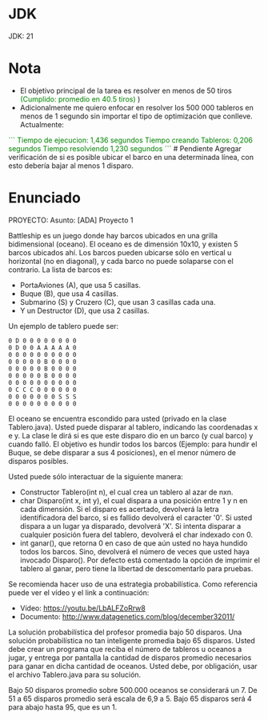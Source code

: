 # JDK
JDK: 21

# Nota
- El objetivo principal de la tarea es resolver en menos de 50 tiros <span style="color: green"> (Cumplido: promedio en 40.5 tiros) </span>)
- Adicionalmente me quiero enfocar en resolver los 500 000 tableros en menos de 1 segundo sin importar el tipo de optimización que conlleve.
Actualmente: 
<span style="color: green">
```
Tiempo de ejecucion: 1,436 segundos
Tiempo creando Tableros: 0,206 segundos
Tiempo resolviendo 1,230 segundos 
```
</span>
# Pendiente
Agregar verificación de si es posible ubicar el barco en una determinada línea, con esto debería bajar al menos 1 disparo.

# Enunciado
PROYECTO:
Asunto:
[ADA] Proyecto 1

Battleship es un juego donde hay barcos ubicados en una grilla bidimensional (oceano). El oceano es de dimensión 10x10, y 
existen 5 barcos ubicados ahí. 
Los barcos pueden ubicarse sólo en vertical u horizontal (no en diagonal), y cada barco no puede solaparse con el contrario. La lista de barcos es:
- PortaAviones (A), que usa 5 casillas.
- Buque (B), que usa 4 casillas.
- Submarino (S) y Cruzero (C), que usan 3 casillas cada una.
- Y un Destructor (D), que usa 2 casillas.

Un ejemplo de tablero puede ser:
```
0 D 0 0 0 0 0 0 0 0
0 D 0 0 A A A A A 0
0 0 0 0 0 0 0 0 0 0
0 0 0 0 0 B 0 0 0 0
0 0 0 0 0 B 0 0 0 0
0 0 0 0 0 B 0 0 0 0
0 0 0 0 0 0 0 0 0 0
0 C C C 0 0 0 0 0 0
0 0 0 0 0 0 0 S S S
0 0 0 0 0 0 0 0 0 0
```
El oceano se encuentra escondido para usted (privado en la clase Tablero.java). Usted puede disparar al tablero, indicando las coordenadas x e y. La clase le dirá si es que este disparo dio en un barco (y cual barco) y cuando falló. El objetivo es hundir todos los barcos (Ejemplo: para hundir el Buque, se debe disparar a sus 4 posiciones), en el menor número de disparos posibles.

Usted puede sólo interactuar de la siguiente manera:
- Constructor Tablero(int n), el cual crea un tablero al azar de nxn.
- char Disparo(int x, int y), el cual dispara a una posición entre 1 y n en cada dimensión. Si el disparo es acertado, devolverá la letra identificadora del barco, si es fallido devolverá el caracter '0'. Si usted dispara a un lugar ya disparado, devolverá 'X'. Si intenta disparar a cualquier posición fuera del tablero, devolverá el char indexado con 0.
- int ganar(), que retorna 0 en caso de que aún usted no haya hundido todos los barcos. Sino, devolverá el número de veces que usted haya invocado Disparo(). Por defecto está comentado la opción de imprimir el tablero al ganar, pero tiene la libertad de descomentarlo para pruebas.

Se recomienda hacer uso de una estrategia probabilística. Como referencia puede ver el vídeo y el link a continuación:
- Vídeo: https://youtu.be/LbALFZoRrw8
- Documento: http://www.datagenetics.com/blog/december32011/

La solución probabilística del profesor promedia bajo 50 disparos. Una solución probabilística no tan inteligente promedia bajo 65 disparos. Usted debe crear un programa que reciba el número de tableros u oceanos a jugar, y entrega por pantalla la cantidad de disparos promedio necesarios para ganar en dicha cantidad de oceanos. Usted debe, por obligación, usar el archivo Tablero.java para su solución.

Bajo 50 disparos promedio sobre 500.000 oceanos se considerará un 7. De 51 a 65 disparos promedio será escala de 6,9 a 5. Bajo 65 disparos será 4 para abajo hasta 95, que es un 1.
